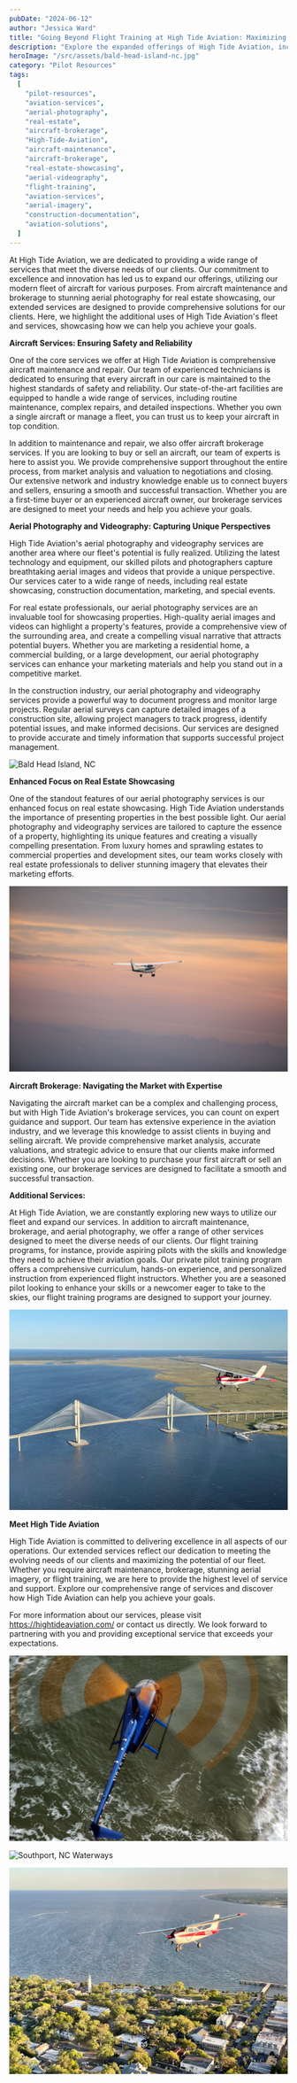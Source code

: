 ```yaml
---
pubDate: "2024-06-12"
author: "Jessica Ward"
title: "Going Beyond Flight Training at High Tide Aviation: Maximizing the Potential of Our Fleet"
description: "Explore the expanded offerings of High Tide Aviation, including enhanced aircraft services, aerial photography for real estate showcasing, and comprehensive flight training programs. Learn how our fleet's potential is fully realized to meet diverse client needs."
heroImage: "/src/assets/bald-head-island-nc.jpg"
category: "Pilot Resources"
tags:
  [
    "pilot-resources",
    "aviation-services",
    "aerial-photography",
    "real-estate",
    "aircraft-brokerage",
    "High-Tide-Aviation",
    "aircraft-maintenance",
    "aircraft-brokerage",
    "real-estate-showcasing",
    "aerial-videography",
    "flight-training",
    "aviation-services",
    "aerial-imagery",
    "construction-documentation",
    "aviation-solutions",
  ]
---
```


At High Tide Aviation, we are dedicated to providing a wide range of services that meet the diverse needs of our clients. Our commitment to excellence and innovation has led us to expand our offerings, utilizing our modern fleet of aircraft for various purposes. From aircraft maintenance and brokerage to stunning aerial photography for real estate showcasing, our extended services are designed to provide comprehensive solutions for our clients. Here, we highlight the additional uses of High Tide Aviation's fleet and services, showcasing how we can help you achieve your goals.

**Aircraft Services: Ensuring Safety and Reliability**

One of the core services we offer at High Tide Aviation is comprehensive aircraft maintenance and repair. Our team of experienced technicians is dedicated to ensuring that every aircraft in our care is maintained to the highest standards of safety and reliability. Our state-of-the-art facilities are equipped to handle a wide range of services, including routine maintenance, complex repairs, and detailed inspections. Whether you own a single aircraft or manage a fleet, you can trust us to keep your aircraft in top condition.

In addition to maintenance and repair, we also offer aircraft brokerage services. If you are looking to buy or sell an aircraft, our team of experts is here to assist you. We provide comprehensive support throughout the entire process, from market analysis and valuation to negotiations and closing. Our extensive network and industry knowledge enable us to connect buyers and sellers, ensuring a smooth and successful transaction. Whether you are a first-time buyer or an experienced aircraft owner, our brokerage services are designed to meet your needs and help you achieve your goals.

**Aerial Photography and Videography: Capturing Unique Perspectives**

High Tide Aviation's aerial photography and videography services are another area where our fleet's potential is fully realized. Utilizing the latest technology and equipment, our skilled pilots and photographers capture breathtaking aerial images and videos that provide a unique perspective. Our services cater to a wide range of needs, including real estate showcasing, construction documentation, marketing, and special events.

For real estate professionals, our aerial photography services are an invaluable tool for showcasing properties. High-quality aerial images and videos can highlight a property's features, provide a comprehensive view of the surrounding area, and create a compelling visual narrative that attracts potential buyers. Whether you are marketing a residential home, a commercial building, or a large development, our aerial photography services can enhance your marketing materials and help you stand out in a competitive market.

In the construction industry, our aerial photography and videography services provide a powerful way to document progress and monitor large projects. Regular aerial surveys can capture detailed images of a construction site, allowing project managers to track progress, identify potential issues, and make informed decisions. Our services are designed to provide accurate and timely information that supports successful project management.

![Bald Head Island, NC](../../assets/bald-head-island-nc.jpg)

**Enhanced Focus on Real Estate Showcasing**

One of the standout features of our aerial photography services is our enhanced focus on real estate showcasing. High Tide Aviation understands the importance of presenting properties in the best possible light. Our aerial photography and videography services are tailored to capture the essence of a property, highlighting its unique features and creating a visually compelling presentation. From luxury homes and sprawling estates to commercial properties and development sites, our team works closely with real estate professionals to deliver stunning imagery that elevates their marketing efforts.

![Cessna 172 Flying Over St. Simons Island](../../assets/cessna-172-flying-over-st-simons-island.jpg)

**Aircraft Brokerage: Navigating the Market with Expertise**

Navigating the aircraft market can be a complex and challenging process, but with High Tide Aviation's brokerage services, you can count on expert guidance and support. Our team has extensive experience in the aviation industry, and we leverage this knowledge to assist clients in buying and selling aircraft. We provide comprehensive market analysis, accurate valuations, and strategic advice to ensure that our clients make informed decisions. Whether you are looking to purchase your first aircraft or sell an existing one, our brokerage services are designed to facilitate a smooth and successful transaction.

**Additional Services:**

At High Tide Aviation, we are constantly exploring new ways to utilize our fleet and expand our services. In addition to aircraft maintenance, brokerage, and aerial photography, we offer a range of other services designed to meet the diverse needs of our clients. Our flight training programs, for instance, provide aspiring pilots with the skills and knowledge they need to achieve their aviation goals. Our private pilot training program offers a comprehensive curriculum, hands-on experience, and personalized instruction from experienced flight instructors. Whether you are a seasoned pilot looking to enhance your skills or a newcomer eager to take to the skies, our flight training programs are designed to support your journey.

![Flying Over St. Simons Island, GA](../../assets/flying-over-st-simons-island-ga.jpeg)

**Meet High Tide Aviation**

High Tide Aviation is committed to delivering excellence in all aspects of our operations. Our extended services reflect our dedication to meeting the evolving needs of our clients and maximizing the potential of our fleet. Whether you require aircraft maintenance, brokerage, stunning aerial imagery, or flight training, we are here to provide the highest level of service and support. Explore our comprehensive range of services and discover how High Tide Aviation can help you achieve your goals.

For more information about our services, please visit https://hightideaviation.com/ or contact us directly. We look forward to partnering with you and providing exceptional service that exceeds your expectations.

![Robinson 44 Helicopter Flying Over the Carolina Coastline](../../assets/robinson-44-helicopter-flying-over-the-carolina-coastline.jpg)

![Southport, NC Waterways](../../assets/southport-nc-waterways.jpg)

![St. Simons Island Flyover High Tide Aviation](../../assets/st-simons-island-flyover-high-tide-aviation.jpeg)
